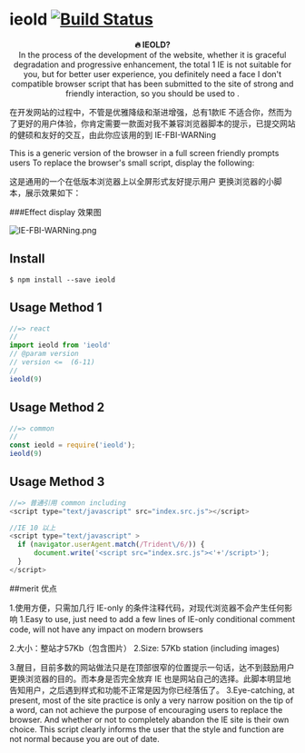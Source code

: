 # ieold  [![Build Status](https://travis-ci.org/sindresorhus/query-string.svg?branch=master)](https://github.com/976500133/IE-FBI-WARNing)



<p align="center"><b>🔥 IEOLD?</b><br>In the process of the development of the website, whether it is graceful degradation and progressive enhancement, the total 1 IE is not suitable for you, but for better user experience, you definitely need a face I don't compatible browser script that has been submitted to the site of strong and friendly interaction, so you should be used to
.</p>



在开发网站的过程中，不管是优雅降级和渐进增强，总有1款IE 不适合你，然而为了更好的用户体验，你肯定需要一款面对我不兼容浏览器脚本的提示，已提交网站的健硕和友好的交互，由此你应该用的到
IE-FBI-WARNing

This is a generic version of the browser in a full screen friendly prompts users
To replace the browser's small script, display the following:


这是通用的一个在低版本浏览器上以全屏形式友好提示用户
更换浏览器的小脚本，展示效果如下：

###Effect display 效果图


![IE-FBI-WARNing.png](http://upload-images.jianshu.io/upload_images/1899643-12e8df2d8c6232de.png?imageMogr2/auto-orient/strip%7CimageView2/2/w/1240)



## Install

```
$ npm install --save ieold
```

## Usage Method 1

```js
//=> react
//
import ieold from 'ieold'
// @param version
// version <=  (6-11)
//
ieold(9)

```


## Usage Method 2


```js
//=> common
//
const ieold = require('ieold');
ieold(9)

```


## Usage Method 3

```js
//=> 普通引用 common including
<script type="text/javascript" src="index.src.js"></script>

//IE 10 以上
<script type="text/javascript" >
  if (navigator.userAgent.match(/Trident\/6/)) {
      document.write('<script src="index.src.js"><'+'/script>');
  }
</script>

```





##merit 优点

1.使用方便，只需加几行 IE-only 的条件注释代码，对现代浏览器不会产生任何影响
1.Easy to use, just need to add a few lines of IE-only conditional comment code, will not have any impact on modern browsers



2.大小：整站才57Kb（包含图片）
2.Size: 57Kb station (including images)



3.醒目，目前多数的网站做法只是在顶部很窄的位置提示一句话，达不到鼓励用户更换浏览器的目的。而本身是否完全放弃 IE 也是网站自己的选择。此脚本明显地告知用户，之后遇到样式和功能不正常是因为你已经落伍了。
3.Eye-catching, at present, most of the site practice is only a very narrow position on the tip of a word, can not achieve the purpose of encouraging users to replace the browser. And whether or not to completely abandon the IE site is their own choice. This script clearly informs the user that the style and function are not normal because you are out of date.
